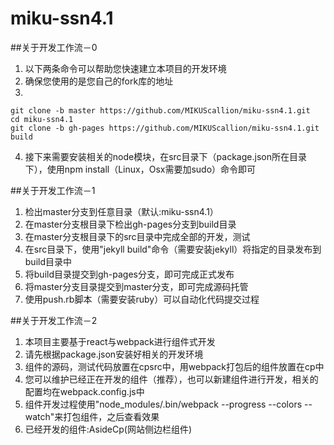 # miku-ssn4.1

##关于开发工作流－0

1. 以下两条命令可以帮助您快速建立本项目的开发环境
2. 确保您使用的是您自己的fork库的地址
3.

```
git clone -b master https://github.com/MIKUScallion/miku-ssn4.1.git
cd miku-ssn4.1
git clone -b gh-pages https://github.com/MIKUScallion/miku-ssn4.1.git build

```
4. 接下来需要安装相关的node模块，在src目录下（package.json所在目录下），使用npm install（Linux，Osx需要加sudo）命令即可

##关于开发工作流－1

1. 检出master分支到任意目录（默认:miku-ssn4.1）
2. 在master分支根目录下检出gh-pages分支到build目录
3. 在master分支根目录下的src目录中完成全部的开发，测试
4. 在src目录下，使用"jekyll build"命令（需要安装jekyll）将指定的目录发布到build目录中
5. 将build目录提交到gh-pages分支，即可完成正式发布
6. 将master分支目录提交到master分支，即可完成源码托管
7. 使用push.rb脚本（需要安装ruby）可以自动化代码提交过程

##关于开发工作流－2

1. 本项目主要基于react与webpack进行组件式开发
2. 请先根据package.json安装好相关的开发环境
3. 组件的源码，测试代码放置在cpsrc中，用webpack打包后的组件放置在cp中
4. 您可以维护已经正在开发的组件（推荐），也可以新建组件进行开发，相关的配置均在webpack.config.js中
5. 组件开发过程使用"node_modules/.bin/webpack --progress --colors --watch"来打包组件，之后查看效果
6. 已经开发的组件:AsideCp(网站侧边栏组件)

